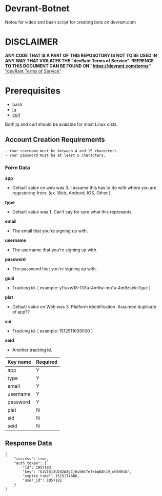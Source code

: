 # Devrant-Botnet

Notes for video and bash script for creating bots on devrant.com

# DISCLAIMER

**ANY CODE THAT IS A PART OF THIS REPOSOTORY IS NOT TO BE USED IN ANY WAY THAT VIOLATES THE "devRant Terms of Service". REFRENCE TO THIS DOCUMENT CAN BE FOUND ON "https://devrant.com/terms"**
["devRant Terms of Service"]( https://devrant.com/terms ) 



# Prerequisites

- bash 
- [jq]( https://stedolan.github.io/jq/ )
- [curl]( https://curl.haxx.se/ )

Both jq and curl should be avaiable for most Linux dists.

## Account Creation Requirements
    - Your username must be between 4 and 15 characters.
    - Your password must be at least 6 characters.


### Form Data

**app**
- Default value on web was 3. I assume this has to do with where you are regestering from. (ex. Web, Android, IOS, Other ). 

**type**
- Default value was 1. Can't say for sure what this represents.

**email**
- The email that you're signing up with.

**username**
- The username that you're signing up with.

**password**
- The password that you're signing up with.

**guid**
- Tracking id. ( example: y1tuxw18-133a-4m6w-mu1u-4m9zsekr7guc )

**plat**
- Default value on Web was 3. Platform identification. Assumed duplicate of app??

**sid**
- Tracking id. ( example: 1512511036000 )

**seid**
- Another tracking id. 


| Key name | Required |
| ---      | ---      |
| app      | Y        |
| type     | Y        |
| email    | Y        |
| username | Y        |
| password | Y        |
| plat     | N        |
| sid      | N        |
| seid     | N        |

## Response Data

```
{
    "success": true,
    "auth_token": {
        "id": 1057183,
        "key": "GiV15j3U2d2WZgCj6vbWiTefkbqNAhJ9_oHSH5sN",
        "expire_time": 1515174688,
        "user_id": 1057182
    }
}
```



